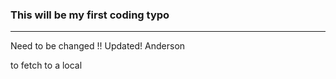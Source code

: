 ### This will be my first coding typo
---
Need to be changed !! 
Updated!
Anderson


to fetch to a local
